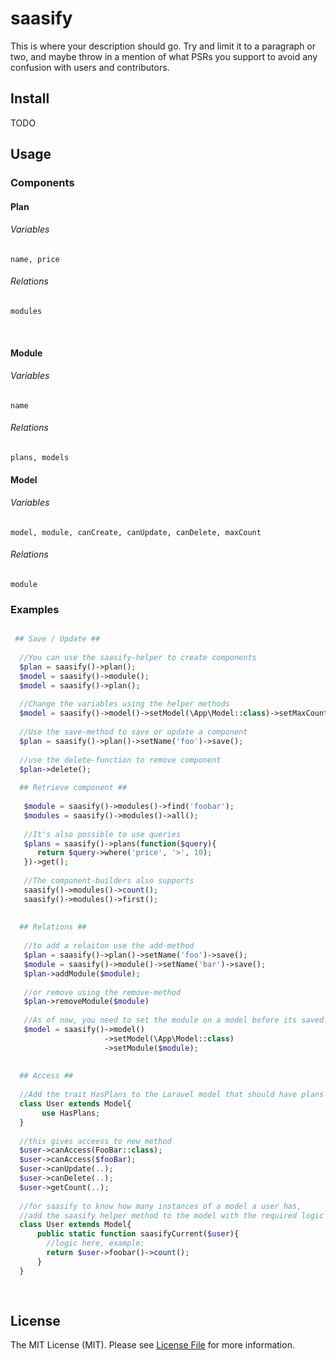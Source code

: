 # saasify

This is where your description should go. Try and limit it to a paragraph or two, and maybe throw in a mention of what
PSRs you support to avoid any confusion with users and contributors.

## Install

TODO

## Usage

### Components
 #### Plan
   ###### Variables
    name, price
   ###### Relations
    modules
  
  #### Module
   ###### Variables
    name
   ###### Relations
    plans, models
   
  #### Model
   ###### Variables
    model, module, canCreate, canUpdate, canDelete, maxCount
   ###### Relations
    module

  
### Examples

``` php

 ## Save / Update ##
 
  //You can use the saasify-helper to create components
  $plan = saasify()->plan();
  $model = saasify()->module();
  $model = saasify()->plan();
  
  //Change the variables using the helper methods
  $model = saasify()->model()->setModel(\App\Model::class)->setMaxCount(100);
  
  //Use the save-method to save or update a component
  $plan = saasify()->plan()->setName('foo')->save();
  
  //use the delete-function to remove component
  $plan->delete();
  
  ## Retrieve component ##
  
   $module = saasify()->modules()->find('foobar');
   $modules = saasify()->modules()->all();
   
   //It's also possible to use queries
   $plans = saasify()->plans(function($query){
      return $query->where('price', '>', 10);
   })->get();
   
   //The component-builders also supports
   saasify()->modules()->count();
   saasify()->modules()->first();
   
  
  ## Relations ##
  
   //to add a relaiton use the add-method
   $plan = saasify()->plan()->setName('foo')->save();
   $module = saasify()->module()->setName('bar')->save();
   $plan->addModule($module);
   
   //or remove using the remove-method
   $plan->removeModule($module)
  
   //As of now, you need to set the module on a model before its saved.
   $model = saasify()->model()
                     ->setModel(\App\Model::class)
                     ->setModule($module);
                     
                     
  ## Access ## 
  
  //Add the trait HasPlans to the Laravel model that should have plans
  class User extends Model{
	   use HasPlans;
  }
  
  //this gives acceess to new method
  $user->canAccess(FooBar::class);
  $user->canAccess($fooBar);
  $user->canUpdate(..);
  $user->canDelete(..);
  $user->getCount(..);
  
  //for saasify to know how many instances of a model a user has,
  //add the saasify helper method to the model with the required logic for counting.
  class User extends Model{
	  public static function saasifyCurrent($user){
	    //logic here, example:
	    return $user->foobar()->count();
	  }
  }
  
  
```


## License

The MIT License (MIT). Please see [License File](LICENSE.md) for more information.

